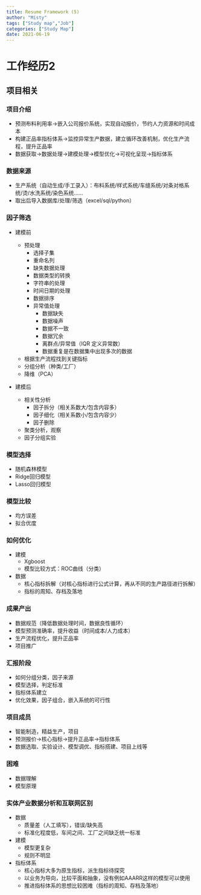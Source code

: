 ```yaml
---
title: Resume Framework (5)
author: "Misty"
tags: ["Study map","Job"]
categories: ["Study Map"]
date: 2021-06-19
---
```




# 工作经历2

## 项目相关

### 项目介绍

* 预测布料利用率->嵌入公司报价系统，实现自动报价，节约人力资源和时间成本
* 构建正品率指标体系->监控异常生产数据，建立循环改善机制，优化生产流程，提升正品率
* 数据获取->数据处理->建模处理->模型优化->可视化呈现->指标体系

### 数据来源

* 生产系统（自动生成/手工录入）：布料系统/样式系统/车缝系统/对条对格系统/烫/水洗系统/染色系统……
* 取出后导入数据库/处理/筛选（excel/sql/python）

### 因子筛选

* 建模前
    * 预处理
        * 选择子集
        * 重命名列
        * 缺失数据处理
        * 数据类型的转换
        * 字符串的处理
        * 时间日期的处理
        * 数据排序
        * 异常值处理
            * 数据缺失
            * 数据噪声
            * 数据不一致
            * 数据冗余
            * 离群点/异常值（IQR 定义异常数）
            * 数据重复是在数据集中出现多次的数据
    * 根据生产流程找到关键指标
    * 分组分析（种类/工厂）
    * 降维（PCA）

* 建模后
    * 相关性分析
        * 因子拆分（相关系数大/包含内容多）
        * 因子细化（相关系数小/包含内容少）
        * 因子删除
    * 聚类分析，观察
    * 因子分组实验

### 模型选择

* 随机森林模型
* Ridge回归模型
* Lasso回归模型

### 模型比较

* 均方误差
* 拟合优度

### 如何优化

* 建模
    * Xgboost
    * 模型比较方式：ROC曲线（分类）
* 数据
    * 核心指标拆解（对核心指标进行公式计算，再从不同的生产路径进行拆解）
    * 指标的周知、存档及落地

### 成果产出

* 数据规范（降低数据处理时间，数据良性循环）
* 模型预测准确率，提升收益（时间成本/人力成本）
* 生产流程优化，提升正品率
* 项目推广

### 汇报阶段
* 如何分组分类，因子来源
* 模型选择，判定标准
* 指标体系建立
* 优化效果，因子组合，嵌入系统的可行性

### 项目成员

* 智能制造，精益生产，项目
* 预测报价->核心指标->提升正品率->指标体系
* 数据选取、实验设计、模型调优、指标搭建、项目上线等

### 困难

* 数据理解
* 模型原理

### 实体产业数据分析和互联网区别

* 数据
    * 质量差（人工填写），错误/缺失高
    * 标准化程度低，车间之间、工厂之间缺乏统一标准
* 建模
    * 模型更复杂
    * 规则不明显
* 指标体系
    * 核心指标大多为原生指标，派生指标待探究
    * 以业务为导向，比较平面和抽象，没有例如AAARR这样的模型可以使用
    * 推进指标体系的思想比较困难（指标的周知、存档及落地）

